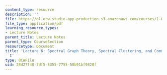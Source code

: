```yaml
---
content_type: resource
description: ''
file: https://ol-ocw-studio-app-production.s3.amazonaws.com/courses/1-022-introduction-to-network-models-fall-2018/28d27f407df55355775550b91bf9820f_MIT1_022F18_lec6.pdf
file_type: application/pdf
learning_resource_types:
- Lecture Notes
parent_title: Lecture Notes
parent_type: CourseSection
resourcetype: Document
title: 'Lecture 6: Spectral Graph Theory, Spectral Clustering, and Community Detection
  I'
type: OCWFile
uid: 28d27f40-7df5-5355-7755-50b91bf9820f
---
```

